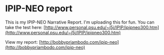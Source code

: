 # IPIP-NEO report

This is my IPIP-NEO Narrative Report. I'm uploading this for fun. You can take the test here: [http://www.personal.psu.edu/~j5j/IPIP/ipipneo300.htm](http://www.personal.psu.edu/~j5j/IPIP/ipipneo300.htm)

View my report: [http://bobbypriambodo.com/ipip-neo](http://bobbypriambodo.com/ipip-neo)
